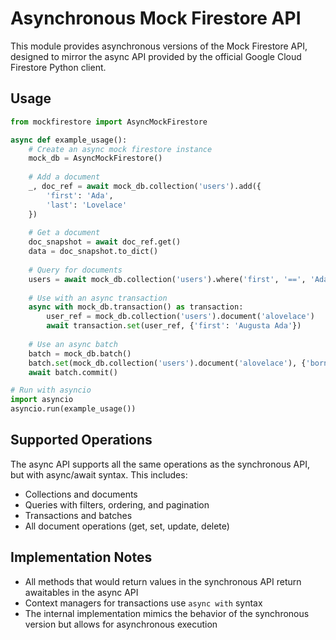 # Asynchronous Mock Firestore API

This module provides asynchronous versions of the Mock Firestore API, designed to mirror the async API provided by the official Google Cloud Firestore Python client.

## Usage

```python
from mockfirestore import AsyncMockFirestore

async def example_usage():
    # Create an async mock firestore instance
    mock_db = AsyncMockFirestore()
    
    # Add a document
    _, doc_ref = await mock_db.collection('users').add({
        'first': 'Ada',
        'last': 'Lovelace'
    })
    
    # Get a document
    doc_snapshot = await doc_ref.get()
    data = doc_snapshot.to_dict()
    
    # Query for documents
    users = await mock_db.collection('users').where('first', '==', 'Ada').get()
    
    # Use with an async transaction
    async with mock_db.transaction() as transaction:
        user_ref = mock_db.collection('users').document('alovelace')
        await transaction.set(user_ref, {'first': 'Augusta Ada'})
    
    # Use an async batch
    batch = mock_db.batch()
    batch.set(mock_db.collection('users').document('alovelace'), {'born': 1815})
    await batch.commit()

# Run with asyncio
import asyncio
asyncio.run(example_usage())
```

## Supported Operations

The async API supports all the same operations as the synchronous API, but with async/await syntax. This includes:

- Collections and documents
- Queries with filters, ordering, and pagination
- Transactions and batches
- All document operations (get, set, update, delete)

## Implementation Notes

- All methods that would return values in the synchronous API return awaitables in the async API
- Context managers for transactions use `async with` syntax
- The internal implementation mimics the behavior of the synchronous version but allows for asynchronous execution
